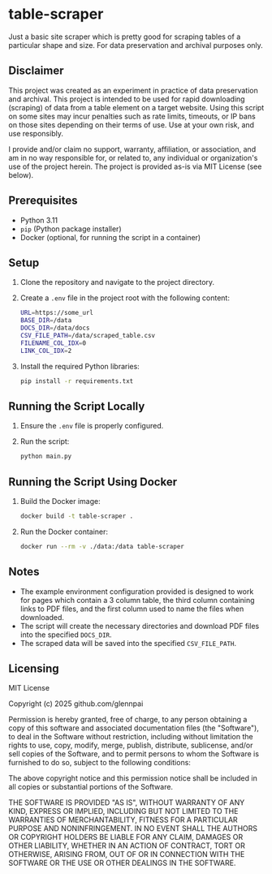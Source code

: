 # table-scraper

Just a basic site scraper which is pretty good for scraping tables of a particular shape and size. For data preservation and archival purposes only.

## Disclaimer

This project was created as an experiment in practice of data preservation and archival. This project is intended to be used for rapid downloading (scraping) of data from a table element on a target website. Using this script on some sites may incur penalties such as rate limits, timeouts, or IP bans on those sites depending on their terms of use. Use at your own risk, and use responsibly. 

I provide and/or claim no support, warranty, affiliation, or association, and am in no way responsible for, or related to, any individual or organization's use of the project herein. The project is provided as-is via MIT License (see below).

## Prerequisites

- Python 3.11
- `pip` (Python package installer)
- Docker (optional, for running the script in a container)

## Setup

1. Clone the repository and navigate to the project directory.
2. Create a `.env` file in the project root with the following content:

    ```sh
    URL=https://some_url
    BASE_DIR=/data
    DOCS_DIR=/data/docs
    CSV_FILE_PATH=/data/scraped_table.csv
    FILENAME_COL_IDX=0
    LINK_COL_IDX=2
    ```

3. Install the required Python libraries:

    ```sh
    pip install -r requirements.txt
    ```

## Running the Script Locally

1. Ensure the `.env` file is properly configured.
2. Run the script:

    ```sh
    python main.py
    ```

## Running the Script Using Docker

1. Build the Docker image:

    ```sh
    docker build -t table-scraper .
    ```

2. Run the Docker container:

    ```sh
    docker run --rm -v ./data:/data table-scraper
    ```

## Notes

- The example environment configuration provided is designed to work for pages which contain a 3 column table, the third column containing links to PDF files, and the first column used to name the files when downloaded.
- The script will create the necessary directories and download PDF files into the specified `DOCS_DIR`.
- The scraped data will be saved into the specified `CSV_FILE_PATH`.

## Licensing

MIT License

Copyright (c) 2025 github.com/glennpai

Permission is hereby granted, free of charge, to any person obtaining a copy
of this software and associated documentation files (the "Software"), to deal
in the Software without restriction, including without limitation the rights
to use, copy, modify, merge, publish, distribute, sublicense, and/or sell
copies of the Software, and to permit persons to whom the Software is
furnished to do so, subject to the following conditions:

The above copyright notice and this permission notice shall be included in all
copies or substantial portions of the Software.

THE SOFTWARE IS PROVIDED "AS IS", WITHOUT WARRANTY OF ANY KIND, EXPRESS OR
IMPLIED, INCLUDING BUT NOT LIMITED TO THE WARRANTIES OF MERCHANTABILITY,
FITNESS FOR A PARTICULAR PURPOSE AND NONINFRINGEMENT. IN NO EVENT SHALL THE
AUTHORS OR COPYRIGHT HOLDERS BE LIABLE FOR ANY CLAIM, DAMAGES OR OTHER
LIABILITY, WHETHER IN AN ACTION OF CONTRACT, TORT OR OTHERWISE, ARISING FROM,
OUT OF OR IN CONNECTION WITH THE SOFTWARE OR THE USE OR OTHER DEALINGS IN THE
SOFTWARE.
